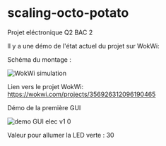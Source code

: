 # scaling-octo-potato
Projet eléctronique Q2 BAC 2

Il y a une démo de l'état actuel du projet sur WokWi:

Schéma du montage :
 
 
![WokWi simulation](https://user-images.githubusercontent.com/92795126/219709145-b36db8ce-362d-4c54-b586-7b65b96bcaf1.png)

Lien vers le projet WokWi:
https://wokwi.com/projects/356926312096190465


Démo de la première GUI


![demo GUI elec v1 0](https://user-images.githubusercontent.com/92795126/219708763-d95c829b-2dfa-490d-b9af-1fa8079ecec7.gif)

Valeur pour allumer la LED verte : 30

